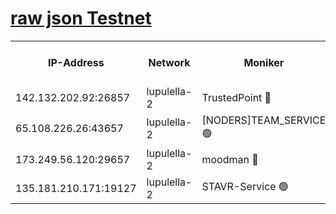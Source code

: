 [raw json Testnet](https://rpc-check.jaclalt.stavr.tech/jaclalt/rpc-jaclalt-result.json)
=

<table><tr><th>IP-Address</th><th>Network</th><th>Moniker</th><th>Latest Block Height</th><th>Earliest Block Height</th><th>Catching Up</th><th>Tx Index</th><th>Voting Power</th><th>Scan Time</th></tr><tr><td>142.132.202.92:26857</td><td>lupulella-2</td><td>TrustedPoint 🔴</td><td>6724696</td><td>6282001</td><td>False</td><td>off</td><td>5</td><td>2024-02-18T12:38:12.099720086UTC</td></tr><tr><td>65.108.226.26:43657</td><td>lupulella-2</td><td>[NODERS]TEAM_SERVICE 🟢</td><td>6724696</td><td>6282001</td><td>False</td><td>on</td><td>0</td><td>2024-02-18T12:38:12.568991341UTC</td></tr><tr><td>173.249.56.120:29657</td><td>lupulella-2</td><td>moodman 🔴</td><td>6724695</td><td>6624695</td><td>False</td><td>off</td><td>940134</td><td>2024-02-18T12:38:11.791712597UTC</td></tr><tr><td>135.181.210.171:19127</td><td>lupulella-2</td><td>STAVR-Service 🟢</td><td>6724694</td><td>6721001</td><td>False</td><td>on</td><td>0</td><td>2024-02-18T12:38:03.242005905UTC</td></tr></table>
